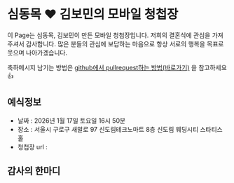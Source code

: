 # 심동목 ♥ 김보민의 모바일 청첩장

이 Page는 심동목, 김보민이 만든 모바일 청첩장입니다.
저희의 결혼식에 관심을 가져주셔서 감사합니다.
많은 분들의 관심에 보답하는 마음으로 항상 서로의 행복을 목표로 웃으며 나아가겠습니다.

축하메시지 남기는 방법은 [github에서 pullrequest하는 방법(바로가기)](https://wayhome25.github.io/git/2017/07/08/git-first-pull-request-story/) 을 참고하세요 👍


## 예식정보

* 날짜 : 2026년 1월 17일 토요일 16시 50분
* 장소 : 서울시 구로구 새말로 97 신도림테크노마트 8층 신도림 웨딩시티 스타티스 홀
* 청첩장 url :

## 감사의 한마디
